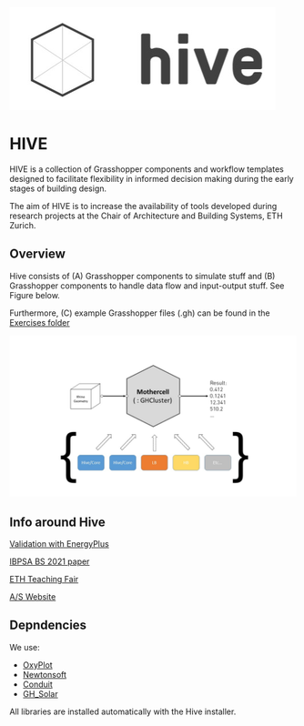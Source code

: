 ![Hive Architecture](https://github.com/architecture-building-systems/hive/blob/master/repository_files/Hive_Logo_medium.jpg)

# HIVE

HIVE is a collection of Grasshopper components and workflow templates designed to facilitate flexibility in informed decision making during the early stages of building design.

The aim of HIVE is to increase the availability of tools developed during research projects at the Chair of Architecture and Building Systems, ETH Zurich.  

## Overview

Hive consists of (A) Grasshopper components to simulate stuff and (B) Grasshopper components to handle data flow and input-output stuff. See Figure below. 

Furthermore, (C) example Grasshopper files (.gh) can be found in the [Exercises folder](https://github.com/architecture-building-systems/hive/tree/master/GrasshopperExamples)

![Hive Architecture](https://github.com/architecture-building-systems/hive/blob/master/repository_files/00_Hive_Architecture.jpg)

## Info around Hive

[Validation with EnergyPlus](https://github.com/architecture-building-systems/hive/wiki/Validation)

[IBPSA BS 2021 paper](https://www.research-collection.ethz.ch/handle/20.500.11850/527270)

[ETH Teaching Fair](https://learning-teaching-fair.ethz.ch/project/energy-and-climate-systems-iii/)

[A/S Website](https://systems.arch.ethz.ch/demonstrators/hive)


## Depndencies

We use:
- [OxyPlot](https://oxyplot.github.io/)
- [Newtonsoft](https://www.newtonsoft.com/json)
- [Conduit](https://bitbucket.org/architecture-building-systems/conduit-hive)
- [GH_Solar](https://github.com/christophwaibel/GH_Solar_V2)

All libraries are installed automatically with the Hive installer.
